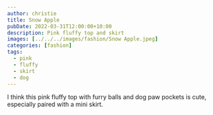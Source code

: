 ```yaml
---
author: christie
title: Snow Apple
pubDate: 2022-03-31T12:00:00+10:00
description: Pink fluffy top and skirt
images: [../../../images/fashion/Snow Apple.jpeg]
categories: [fashion]
tags:
  - pink
  - fluffy
  - skirt
  - dog
---
```


I think this pink fluffy top with furry balls and dog paw pockets is cute,
especially paired with a mini skirt.
